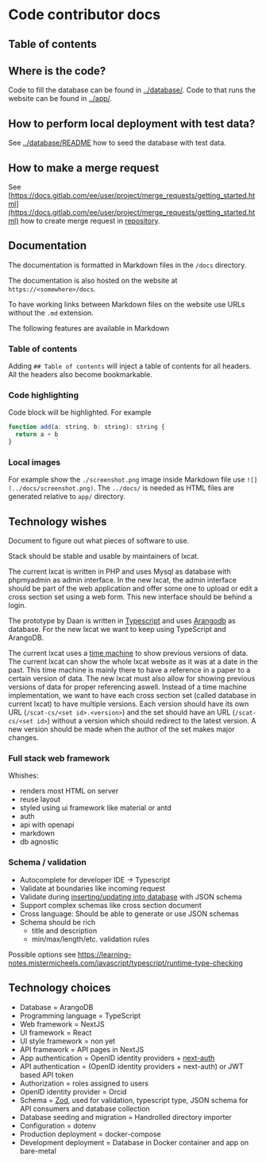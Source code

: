# Code contributor docs

## Table of contents

## Where is the code?

Code to fill the database can be found in [../database/](../database/).
Code to that runs the website can be found in [../app/](../app/).

## How to perform local deployment with test data?

See [../database/README](../database/README) how to seed the database with test data.

## How to make a merge request

See [https://docs.gitlab.com/ee/user/project/merge_requests/getting_started.html](https://docs.gitlab.com/ee/user/project/merge_requests/getting_started.html) how to create merge request in [repository](https://gitlab.com/LXCat-project/lxcat-ng).

## Documentation

The documentation is formatted in Markdown files in the `/docs` directory.

The documentation is also hosted on the website at `https://<somewhere>/docs`.

To have working links between Markdown files on the website use URLs without the `.md` extension.

The following features are available in Markdown

### Table of contents

Adding `## Table of contents` will inject a table of contents for all headers.
All the headers also become bookmarkable.

### Code highlighting

Code block will be highlighted.
For example

```javascript
function add(a: string, b: string): string {
  return a + b
}
```

### Local images

For example show the `./screenshot.png` image inside Markdown file use `![](../docs/screenshot.png)`. The `../docs/` is needed as HTML files are generated relative to `app/` directory.

## Technology wishes

Document to figure out what pieces of software to use.

Stack should be stable and usable by maintainers of lxcat.

The current lxcat is written in PHP and uses Mysql as database with phpmyadmin as admin interface.
In the new lxcat, the admin interface should be part of the web application and offer some one to upload or edit a cross section set using a web form. This new interface should be behind a login.

The prototype by Daan is written in [Typescript](https://www.typescriptlang.org/) and uses [Arangodb](https://www.arangodb.com) as database.
For the new lxcat we want to keep using TypeScript and ArangoDB.

The current lxcat uses a [time machine](https://nl.lxcat.net/data/time_machine.php) to show previous versions of data.
The current lxcat can show the whole lxcat website as it was at a date in the past.
This time machine is mainly there to have a reference in a paper to a certain version of data.
The new lxcat must also allow for showing previous versions of data for proper referencing aswell.
Instead of a time machine implementation, we want to have each cross section set (called database in current lxcat) to have multiple versions.
Each version should have its own URL (`/scat-cs/<set id>.<version>`) and the set should have an URL (`/scat-cs/<set id>`) without a version which should redirect to the latest version. A new version should be made when the author of the set makes major changes.

### Full stack web framework

Whishes:

* renders most HTML on server
* reuse layout
* styled using ui framework like material or antd
* auth
* api with openapi
* markdown
* db agnostic

### Schema / validation

* Autocomplete for developer IDE -> Typescript
* Validate at boundaries like incoming request
* Validate during [inserting/updating into database](https://www.arangodb.com/docs/3.9/data-modeling-documents-schema-validation.html) with JSON schema
* Support complex schemas like cross section document
* Cross language: Should be able to generate or use JSON schemas
* Schema should be rich
  * title and description
  * min/max/length/etc. validation rules

Possible options see https://learning-notes.mistermicheels.com/javascript/typescript/runtime-type-checking

## Technology choices

* Database = ArangoDB
* Programming language = TypeScript
* Web framework = NextJS
* UI framework = React
* UI style framework = non yet
* API framework = API pages in NextJS
* App authentication = OpenID identity providers + [next-auth](https://next-auth.js.org)
* API authentication = (OpenID identity providers + next-auth) or JWT based API token
* Authorization = roles assigned to users
* OpenID identity provider = Orcid
* Schema = [Zod](https://github.com/colinhacks/zod), used for validation, typescript type, JSON schema for API consumers and database collection
* Database seeding and migration = Handrolled directory importer
* Configuration = dotenv
* Production deployment = docker-compose
* Development deployment = Database in Docker container and app on bare-metal
